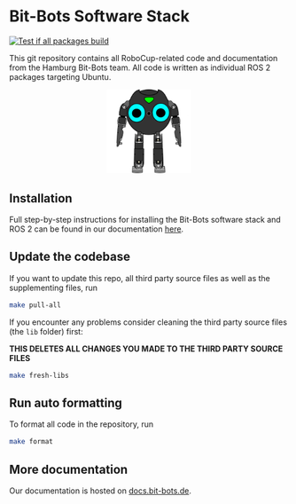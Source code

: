 

# Bit-Bots Software Stack

[![Test if all packages build](https://github.com/bit-bots/bitbots_main/actions/workflows/build.yml/badge.svg)](https://github.com/bit-bots/bitbots_main/actions/workflows/build.yml)

This git repository contains all RoboCup-related code and documentation from the Hamburg Bit-Bots team.
All code is written as individual ROS 2 packages targeting Ubuntu.

<p align="center">
  <img width="30%" src="logo.png" alt="marimba playing robot" />
</p>

## Installation

Full step-by-step instructions for installing the Bit-Bots software stack and ROS 2 can be found in our documentation [here](https://doku.bit-bots.de/meta/manual/tutorials/install_software_ros2.html).


## Update the codebase

If you want to update this repo, all third party source files as well as the supplementing files, run

``` bash
make pull-all
```

If you encounter any problems consider cleaning the third party source files (the `lib` folder) first:

**THIS DELETES ALL CHANGES YOU MADE TO THE THIRD PARTY SOURCE FILES**

``` bash
make fresh-libs
```

## Run auto formatting

To format all code in the repository, run

``` bash
make format
```

## More documentation

Our documentation is hosted on [docs.bit-bots.de](https://docs.bit-bots.de/).
